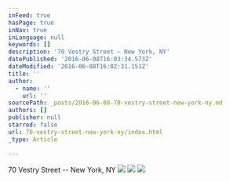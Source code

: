 ```yaml
---
inFeed: true
hasPage: true
inNav: true
inLanguage: null
keywords: []
description: '70 Vestry Street – New York, NY'
datePublished: '2016-06-08T16:03:34.573Z'
dateModified: '2016-06-08T16:02:31.151Z'
title: ''
author:
  - name: ''
    url: ''
sourcePath: _posts/2016-06-08-70-vestry-street-new-york-ny.md
authors: []
publisher: null
starred: false
url: 70-vestry-street-new-york-ny/index.html
_type: Article

---
```

70 Vestry Street -- New York, NY
![](https://the-grid-user-content.s3-us-west-2.amazonaws.com/a8dc59e8-480a-406c-851d-37e0fc97927d.jpg)
![](https://the-grid-user-content.s3-us-west-2.amazonaws.com/95161a7c-f38e-4f5a-9687-60a0a728e127.jpg)
![](https://the-grid-user-content.s3-us-west-2.amazonaws.com/d932940e-3a27-4b9f-876a-e50e160bed1c.jpg)